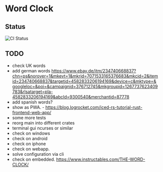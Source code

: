 # Word Clock

## Status

![CI Status](https://github.com/almedso/wordclock-in-rust/actions/workflows/ci.yml/badge.svg)

## TODO

- check UK words
- add german words https://www.ebay.de/itm/234740668837?chn=ps&norover=1&mkevt=1&mkrid=7071533165376683&mkcid=2&itemid=234740668837&targetid=4582833206194169&device=c&mktype=&googleloc=&poi=&campaignid=376712745&mkgroupid=1267737623409783&rlsatarget=pla-4582833206194169&abcId=9300540&merchantid=87778
- add spanish words?
- show as PWA. - https://blog.logrocket.com/iced-rs-tutorial-rust-frontend-web-app/
- some more tests
- reorg main into different crates
- terminal gui ncurses or similar
- check on windows
- check on android
- check on iphone
- check on webapp.
- solve configuration via cli
- check on embedded. https://www.instructables.com/THE-WORD-CLOCK/